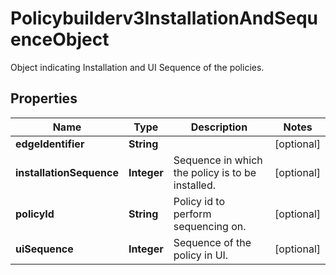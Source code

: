 

# Policybuilderv3InstallationAndSequenceObject

Object indicating Installation and UI Sequence of the policies.

## Properties

| Name | Type | Description | Notes |
|------------ | ------------- | ------------- | -------------|
|**edgeIdentifier** | **String** |  |  [optional] |
|**installationSequence** | **Integer** | Sequence in which the policy is to be installed. |  [optional] |
|**policyId** | **String** | Policy id to perform sequencing on. |  [optional] |
|**uiSequence** | **Integer** | Sequence of the policy in UI. |  [optional] |



